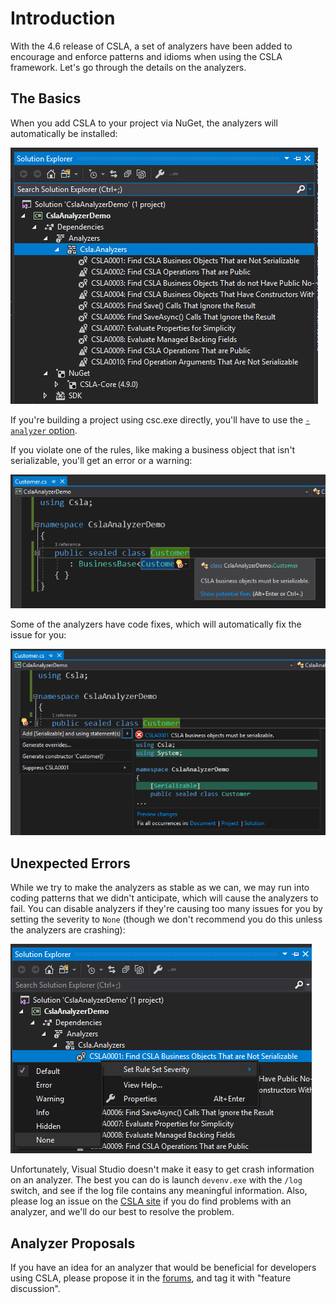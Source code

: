 # Introduction
With the 4.6 release of CSLA, a set of analyzers have been added to encourage and enforce patterns and idioms when using the CSLA framework. Let's go through the details on the analyzers.
## The Basics
When you add CSLA to your project via NuGet, the analyzers will automatically be installed:

![Analyzers added to project](images/analyzers-added.png)

If you're building a project using csc.exe directly, you'll have to use the [`-analyzer` option](https://docs.microsoft.com/en-us/dotnet/csharp/language-reference/compiler-options/listed-alphabetically).

If you violate one of the rules, like making a business object that isn't serializable, you'll get an error or a warning:

![Code that causes an analyzer error to fire](images/analyzer-error.png)

Some of the analyzers have code fixes, which will automatically fix the issue for you:

![Fixing a code issue](images/analyzer-code-fix.png)
## Unexpected Errors
While we try to make the analyzers as stable as we can, we may run into coding patterns that we didn't anticipate, which will cause the analyzers to fail. You can disable analyzers if they're causing too many issues for you by setting the severity to `None` (though we don't recommend you do this unless the analyzers are crashing):

![Setting an analyzer to None](images/analyzer-severity-none.png)

Unfortunately, Visual Studio doesn't make it easy to get crash information on an analyzer. The best you can do is launch `devenv.exe` with the `/log` switch, and see if the log file contains any meaningful information. Also, please log an issue on the [CSLA site]((https://github.com/MarimerLLC/csla/issues)) if you do find problems with an analyzer, and we'll do our best to resolve the problem.
## Analyzer Proposals
If you have an idea for an analyzer that would be beneficial for developers using CSLA, please propose it in the [forums](https://github.com/MarimerLLC/cslaforum/issues), and tag it with "feature discussion".